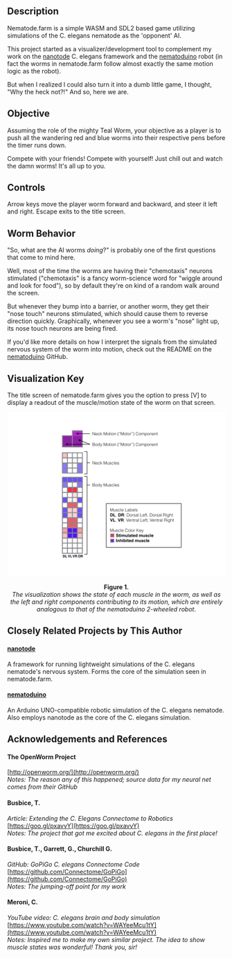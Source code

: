 ## Description

Nematode.farm is a simple WASM and SDL2 based game utilizing simulations of the C. elegans nematode as the 'opponent' AI.

This project started as a visualizer/development tool to complement my work on the [nanotode](https://github.com/nategri/nanotode) C. elegans framework and the [nematoduino](https://github.com/nategri/nematoduino) robot (in fact the worms in nematode.farm follow almost exactly the same motion logic as the robot).

But when I realized I could also turn it into a dumb little game, I thought, "Why the heck not?!" And so, here we are.

## Objective

Assuming the role of the mighty Teal Worm, your objective as a player is to push all the wandering red and blue worms into their respective pens before the timer runs down. 

Compete with your friends! Compete with yourself! Just chill out and watch the damn worms! It's all up to you.

## Controls

Arrow keys move the player worm forward and backward, and steer it left and right. Escape exits to the title screen.

## Worm Behavior

"So, what are the AI worms *doing*?" is probably one of the first questions that come to mind here.

Well, most of the time the worms are having their "chemotaxis" neurons stimulated ("chemotaxis" is a fancy worm-science word for "wiggle around and look for food"), so by default they're on kind of a random walk around the screen.

But whenever they bump into a barrier, or another worm, they get their "nose touch" neurons stimulated, which should cause them to reverse direction quickly. Graphically, whenever you see a worm's "nose" light up, its nose touch neurons are being fired.

If you'd like more details on how I interpret the signals from the simulated nervous system of the worm into motion, check out the README on the [nematoduino](https://github.com/nategri/nematoduino) GitHub.

## Visualization Key

The title screen of nematode.farm gives you the option to press [V] to display a readout of the muscle/motion state of the worm on that screen.

<p align="center"><img width=800 src="/images/vis_key.jpeg"></p>
<p align="center"><b>Figure 1.</b><br><i>The visualization shows the state of each muscle in the worm, as well as the left and right components contributing to its motion, which are entirely analogous to that of the nematoduino 2-wheeled robot</i>.</p>

## Closely Related Projects by This Author

#### [nanotode](https://github.com/nategri/nanotode)
A framework for running lightweight simulations of the C. elegans nematode's nervous system. Forms the core of the simulation seen in nematode.farm.


#### [nematoduino](https://github.com/nategri/nematoduino)
An Arduino UNO-compatible robotic simulation of the C. elegans nematode. Also employs nanotode as the core of the C. elegans simulation.

## Acknowledgements and References

#### The OpenWorm Project
[http://openworm.org/](http://openworm.org/)  
*Notes: The reason any of this happened; source data for my neural net comes from their GitHub*

#### Busbice, T. 
*Article: Extending the C. Elegans Connectome to Robotics*  
[https://goo.gl/pxavvY](https://goo.gl/pxavvY)  
*Notes: The project that got me excited about C. elegans in the first place!*

#### Busbice, T., Garrett, G., Churchill G.
*GitHub: GoPiGo C. elegans Connectome Code*  
[https://github.com/Connectome/GoPiGo](https://github.com/Connectome/GoPiGo)  
*Notes: The jumping-off point for my work*

#### Meroni, C.
*YouTube video: C. elegans brain and body simulation*
[https://www.youtube.com/watch?v=WAYeeMcu1tY](https://www.youtube.com/watch?v=WAYeeMcu1tY)  
*Notes: Inspired me to make my own similar project. The idea to show muscle states was wonderful! Thank you, sir!*
